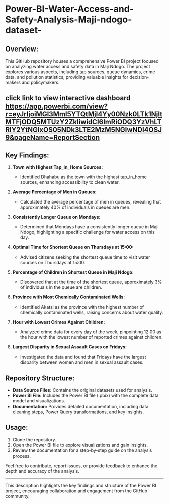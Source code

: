 # Power-BI-Water-Access-and-Safety-Analysis-Maji-ndogo-dataset-

## Overview:

This GitHub repository houses a comprehensive Power BI project focused on analyzing water access and safety data in Maji Ndogo. The project explores various aspects, including tap sources, queue dynamics, crime data, and pollution statistics, providing valuable insights for decision-makers and policymakers.

## click link to view interactive dashboard https://app.powerbi.com/view?r=eyJrIjoiMGI3MmI5YTQtMjI4Yy00Nzk0LTk1NjItMTFjODQ5MTUzY2ZkIiwidCI6ImRiODQ3YzVhLTRlY2YtNGIxOS05NDk3LTE2MzM5NGIwNDI4OSJ9&pageName=ReportSection

## Key Findings:

1. **Town with Highest Tap_in_Home Sources:**
   - Identified Dhahabu as the town with the highest tap_in_home sources, enhancing accessibility to clean water.

2. **Average Percentage of Men in Queues:**
   - Calculated the average percentage of men in queues, revealing that approximately 40% of individuals in queues are men.

3. **Consistently Longer Queue on Mondays:**
   - Determined that Mondays have a consistently longer queue in Maji Ndogo, highlighting a specific challenge for water access on this day.

4. **Optimal Time for Shortest Queue on Thursdays at 15:00:**
   - Advised citizens seeking the shortest queue time to visit water sources on Thursdays at 15:00.

5. **Percentage of Children in Shortest Queue in Maji Ndogo:**
   - Discovered that at the time of the shortest queue, approximately 3% of individuals in the queue are children.

6. **Province with Most Chemically Contaminated Wells:**
   - Identified Akatsi as the province with the highest number of chemically contaminated wells, raising concerns about water quality.

7. **Hour with Lowest Crimes Against Children:**
   - Analyzed crime data for every day of the week, pinpointing 12:00 as the hour with the lowest number of reported crimes against children.

8. **Largest Disparity in Sexual Assault Cases on Fridays:**
   - Investigated the data and found that Fridays have the largest disparity between women and men in sexual assault cases.

## Repository Structure:

- **Data Source Files:** Contains the original datasets used for analysis.
- **Power BI File:** Includes the Power BI file (.pbix) with the complete data model and visualizations.
- **Documentation:** Provides detailed documentation, including data cleaning steps, Power Query transformations, and key insights.

## Usage:

1. Clone the repository.
2. Open the Power BI file to explore visualizations and gain insights.
3. Review the documentation for a step-by-step guide on the analysis process.

Feel free to contribute, report issues, or provide feedback to enhance the depth and accuracy of the analysis.

---

This description highlights the key findings and structure of the Power BI project, encouraging collaboration and engagement from the GitHub community.
